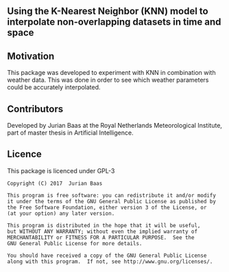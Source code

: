 ## Using the K-Nearest Neighbor (KNN) model to interpolate non-overlapping datasets in time and space

## Motivation

This package was developed to experiment with KNN in combination with weather data. This was done in order to see which weather parameters could be accurately interpolated.

## Contributors

Developed by Jurian Baas at the Royal Netherlands Meteorological Institute, part of master thesis in Artificial Intelligence.

## Licence

This package is licenced under GPL-3

    Copyright (C) 2017  Jurian Baas

    This program is free software: you can redistribute it and/or modify
    it under the terms of the GNU General Public License as published by
    the Free Software Foundation, either version 3 of the License, or
    (at your option) any later version.

    This program is distributed in the hope that it will be useful,
    but WITHOUT ANY WARRANTY; without even the implied warranty of
    MERCHANTABILITY or FITNESS FOR A PARTICULAR PURPOSE.  See the
    GNU General Public License for more details.

    You should have received a copy of the GNU General Public License
    along with this program.  If not, see http://www.gnu.org/licenses/.

